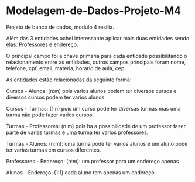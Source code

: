 # Modelagem-de-Dados-Projeto-M4
Projeto de banco de dados, modulo 4 resilia.

Além das 3 entidades achei interessante aplicar mais duas entidades sendo elas: Professores e endereço.

O principal campo foi a chave primaria para cada entidade possibilitando o relacionamento entre as entidades, outros campos principais foram nome, telefone, cpf, email, materia, horario de aula, cep.

As entidades estão relacionadas da seguinte forma:

Cursos - Alunos: (n:m) pois varios alunos podem ter diversos cursos e diversos cursos podem ter varios alunos

Cursos - Turmas: (1:n) pois um curso pode ter diversas turmas mas uma turma não pode fazer varios cursos.

Turmas - Professores: (n:m) pois ha a possibilidade de um professor fazer parte de varias turmas e uma turma ter varios professores.

Turmas - Alunos: (n:m): uma turma pode ter varios alunos e um aluno pode ter varias turmas em cursos diferentes.

Professores - Endereço: (n:m): um professor para um endereço apenas

Alunos - Endereço: (1:1) cada aluno tem apenas um endereço

